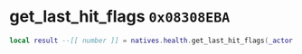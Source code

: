# get_last_hit_flags `0x08308EBA`

```lua
local result --[[ number ]] = natives.health.get_last_hit_flags(_actor --[[ number ]])
```